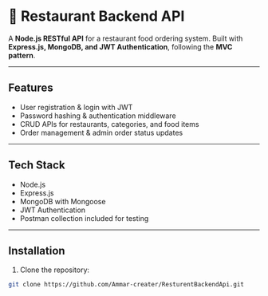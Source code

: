 # 🍴 Restaurant Backend API

A **Node.js RESTful API** for a restaurant food ordering system. Built with **Express.js, MongoDB, and JWT Authentication**, following the **MVC pattern**.

---

## Features
- User registration & login with JWT
- Password hashing & authentication middleware
- CRUD APIs for restaurants, categories, and food items
- Order management & admin order status updates

---

## Tech Stack
- Node.js
- Express.js
- MongoDB with Mongoose
- JWT Authentication
- Postman collection included for testing

---

## Installation
1. Clone the repository:
```bash
git clone https://github.com/Ammar-creater/ResturentBackendApi.git
